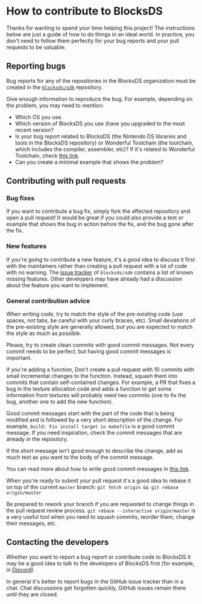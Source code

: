 # How to contribute to BlocksDS

Thanks for wanting to spend your time helping this project! The instructions
below are just a guide of how to do things in an ideal world. In practice, you
don't need to follow them perfectly for your bug reports and your pull requests
to be valuable.

## Reporting bugs

Bug reports for any of the repositories in the BlocksDS organization must be
created in the [`blocksds/sdk`](https://github.com/blocksds/sdk/issues)
repository.

Give enough information to reproduce the bug. For example, depending on the
problem, you may need to mention:

- Which OS you use.
- Which version of BlocksDS you use (have you upgraded to the most recent
  version?
- Is your bug report related to BlocksDS (the Nintendo DS libraries and tools in
  the BlocksDS repository) or Wonderful Toolchain (the toolchain, which includes
  the compiler, assembler, etc)? If it's related to Wonderful Toolchain, check
  [this link](https://wonderful.asie.pl/wiki/doku.php?id=community).
- Can you create a minimal example that shows the problem?

## Contributing with pull requests

### Bug fixes

If you want to contribute a bug fix, simply fork the affected repository and
open a pull request! It would be great if you could also provide a test or
example that shows the bug in action before the fix, and the bug gone after the
fix.

### New features

If you're going to contribute a new feature, it's a good idea to discuss it
first with the maintainers rather than creating a pull request with a lot of
code with no warning. The [issue tracker](https://github.com/blocksds/sdk/issues)
of `blocksds/sdk` contains a list of known missing features. Other developers
may have already had a discussion about the feature you want to implement.

### General contribution advice

When writing code, try to match the style of the pre-existing code (use spaces,
not tabs, be careful with your curly braces, etc). Small deviations of the
pre-existing style are generally allowed, but you are expected to match the
style as much as possible.

Please, try to create clean commits with good commit messages. Not every commit
needs to be perfect, but having good commit messages is important.

If you're adding a function, Don't create a pull request with 10 commits with
small incremental changes to the function. Instead, squash them into commits
that contain self-contained changes. For example, a PR that fixes a bug in the
texture allocation code and adds a function to get some information from
textures will probably need two commits (one to fix the bug, another one to add
the new function).

Good commit messages start with the part of the code that is being modified and
is followed by a very short description of the change. For example, `build: Fix
install target in makefile` is a good commit message. If you need inspiration,
check the commit messages that are already in the repository.

If the short message isn't good enough to describe the change, add as much text
as you want to the body of the commit message.

You can read more about how to write good commit messages in
[this link](https://www.freecodecamp.org/news/how-to-write-better-git-commit-messages/).

When you're ready to submit your pull request it's a good idea to rebase it on
top of the current `master` branch: `git fetch origin && git rebase origin/master`

Be prepared to rework your branch if you are requested to change things in the
pull request review process. `git rebase --interactive origin/master` is a very
useful tool when you need to squash commits, reorder them, change their
messages, etc.

## Contacting the developers

Whether you want to report a bug report or contribute code to BlocksDS it may be
a good idea to talk to the developers of BlocksDS first (for example, in
[Discord](https://blocksds.skylyrac.net/docs/introduction/support/)).

In general it's better to report bugs in the GitHub issue tracker than in a
chat. Chat discussions get forgotten quickly, GitHub issues remain there until
they are closed.
